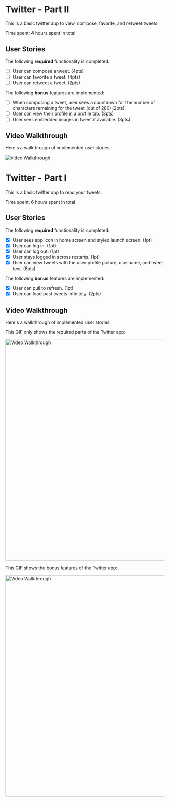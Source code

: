 # Twitter - Part II

This is a basic twitter app to view, compose, favorite, and retweet tweets.

Time spent: **4** hours spent in total

## User Stories

The following **required** functionality is completed:

- [ ] User can compose a tweet. (4pts)
- [ ] User can favorite a tweet. (4pts)
- [ ] User can retweet a tweet. (2pts)

The following **bonus** features are implemented:

- [ ] When composing a tweet, user sees a countdown for the number of characters remaining for the tweet (out of 280) (2pts)
- [ ] User can view their profile in a profile tab. (3pts)
- [ ] User sees embedded images in tweet if available. (3pts)

## Video Walkthrough

Here's a walkthrough of implemented user stories:

<img src='http://i.imgur.com/link/to/your/gif/file.gif' title='Video Walkthrough' width='' alt='Video Walkthrough' />

# Twitter - Part I

This is a basic twitter app to read your tweets.

Time spent: 6 hours spent in total

## User Stories

The following **required** functionality is completed:

- [x] User sees app icon in home screen and styled launch screen. (1pt)
- [x] User can log in. (1pt)
- [x] User can log out. (1pt)
- [x] User stays logged in across restarts. (1pt)
- [x] User can view tweets with the user profile picture, username, and tweet text. (6pts)

The following **bonus** features are implemented:

- [x] User can pull to refresh. (1pt)
- [x] User can load past tweets infinitely. (2pts)

## Video Walkthrough

Here's a walkthrough of implemented user stories:

This GIF only shows the required parts of the Twitter app:

<img src='https://user-images.githubusercontent.com/72881310/134709323-86378554-3186-43fd-a26a-89dcddf4fd87.gif' title='Video Walkthrough' width='' height = '700' alt='Video Walkthrough' />



This GIF shows the bonus features of the Twitter app:

<img src='https://user-images.githubusercontent.com/72881310/134710816-4bfdd6c7-e185-4885-9a2e-6402fa3e9129.gif' title='Video Walkthrough' width='' height = '700' alt='Video Walkthrough' />

